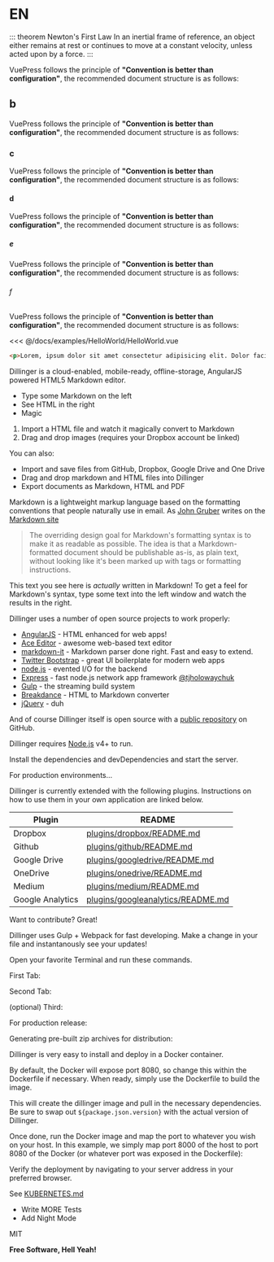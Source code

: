 # EN

::: theorem Newton's First Law
In an inertial frame of reference, an object either remains at rest or continues to move at a constant velocity, unless acted upon by a force.
:::

VuePress follows the principle of **"Convention is better than configuration"**, the recommended document structure is as follows:

## b

VuePress follows the principle of **"Convention is better than configuration"**, the recommended document structure is as follows:

### c

VuePress follows the principle of **"Convention is better than configuration"**, the recommended document structure is as follows:

#### d

VuePress follows the principle of **"Convention is better than configuration"**, the recommended document structure is as follows:

##### e

VuePress follows the principle of **"Convention is better than configuration"**, the recommended document structure is as follows:

###### f

VuePress follows the principle of **"Convention is better than configuration"**, the recommended document structure is as follows:

<Preview>
  <template slot="demo">
    <AtHelloWorld/>
  </template>

  <<< @/docs/examples/HelloWorld/HelloWorld.vue
</Preview>

```html
<p>Lorem, ipsum dolor sit amet consectetur adipisicing elit. Dolor facilis tempore quidem. Repellendus impedit a assumenda laudantium, sed quis temporibus ea! Minus sequi tempore voluptatum nam fuga ipsa, odio veritatis eveniet quisquam aliquam nostrum quae similique ratione culpa molestiae quidem reprehenderit provident praesentium esse. Obcaecati tenetur eum in, tempore, iusto mollitia nemo recusandae alias molestiae commodi hic aliquam suscipit est totam dignissimos cupiditate! Saepe, ex aut. Porro facilis minima minus et expedita veritatis quisquam neque vero nostrum enim officiis quibusdam placeat veniam suscipit assumenda eum pariatur id, aliquid alias eligendi sunt quis ullam aspernatur exercitationem? Dolorum esse assumenda earum nisi voluptatum? Inventore culpa ab corrupti nesciunt, laborum praesentium, fuga quos perspiciatis odit sit magni officiis aliquid dicta est. Id modi commodi quam voluptas obcaecati quidem! Excepturi sunt ad non architecto quia. Ducimus obcaecati cupiditate adipisci laborum rerum hic saepe quidem ab fugiat architecto sint enim aut nisi, sunt excepturi. Corporis sequi tenetur dolor inventore vitae qui et, beatae voluptates hic doloremque. Atque inventore suscipit non maxime? Dolorem quis ipsam voluptas recusandae ipsa, ab aspernatur nisi illum excepturi repudiandae. Mollitia provident quod unde nemo doloribus obcaecati totam sapiente debitis vel consectetur vero dolorem quam doloremque aut iusto laudantium sit architecto voluptas magnam, veritatis fugiat. Aliquid, deserunt libero odio repudiandae aut incidunt est architecto modi praesentium dignissimos voluptate. Blanditiis vel sunt sint officia quod esse nihil quam, possimus ratione sit adipisci aperiam voluptatibus, alias dignissimos atque ex rem fuga nisi laborum voluptatem nemo distinctio iusto odit enim? Id similique voluptas in vero, autem tempore nisi, quo sint, harum voluptates voluptatem ducimus soluta illo quam dolorem incidunt tenetur. Eveniet architecto quo obcaecati aperiam quidem ex molestiae, aut, a alias ut quaerat similique quia magnam odio reprehenderit vero! Totam minima debitis repellat asperiores suscipit doloribus impedit sapiente quisquam facilis, ea in fuga reprehenderit quis?</p>
```

Dillinger is a cloud-enabled, mobile-ready, offline-storage, AngularJS powered HTML5 Markdown editor.

  - Type some Markdown on the left
  - See HTML in the right
  - Magic

1. Import a HTML file and watch it magically convert to Markdown
2. Drag and drop images (requires your Dropbox account be linked)

You can also:

- Import and save files from GitHub, Dropbox, Google Drive and One Drive
- Drag and drop markdown and HTML files into Dillinger
- Export documents as Markdown, HTML and PDF

Markdown is a lightweight markup language based on the formatting conventions that people naturally use in email.  As [John Gruber] writes on the [Markdown site][df1]

> The overriding design goal for Markdown's
> formatting syntax is to make it as readable
> as possible. The idea is that a
> Markdown-formatted document should be
> publishable as-is, as plain text, without
> looking like it's been marked up with tags
> or formatting instructions.

This text you see here is *actually* written in Markdown! To get a feel for Markdown's syntax, type some text into the left window and watch the results in the right.

Dillinger uses a number of open source projects to work properly:

* [AngularJS] - HTML enhanced for web apps!
* [Ace Editor] - awesome web-based text editor
* [markdown-it] - Markdown parser done right. Fast and easy to extend.
* [Twitter Bootstrap] - great UI boilerplate for modern web apps
* [node.js] - evented I/O for the backend
* [Express] - fast node.js network app framework [@tjholowaychuk]
* [Gulp] - the streaming build system
* [Breakdance](http://breakdance.io) - HTML to Markdown converter
* [jQuery] - duh

And of course Dillinger itself is open source with a [public repository][dill]
 on GitHub.

Dillinger requires [Node.js](https://nodejs.org/) v4+ to run.

Install the dependencies and devDependencies and start the server.

For production environments...

Dillinger is currently extended with the following plugins. Instructions on how to use them in your own application are linked below.

| Plugin           | README                                    |
|------------------|-------------------------------------------|
| Dropbox          | [plugins/dropbox/README.md][PlDb]         |
| Github           | [plugins/github/README.md][PlGh]          |
| Google Drive     | [plugins/googledrive/README.md][PlGd]     |
| OneDrive         | [plugins/onedrive/README.md][PlOd]        |
| Medium           | [plugins/medium/README.md][PlMe]          |
| Google Analytics | [plugins/googleanalytics/README.md][PlGa] |

Want to contribute? Great!

Dillinger uses Gulp + Webpack for fast developing.
Make a change in your file and instantanously see your updates!

Open your favorite Terminal and run these commands.

First Tab:

Second Tab:

(optional) Third:

For production release:

Generating pre-built zip archives for distribution:

Dillinger is very easy to install and deploy in a Docker container.

By default, the Docker will expose port 8080, so change this within the Dockerfile if necessary. When ready, simply use the Dockerfile to build the image.

This will create the dillinger image and pull in the necessary dependencies. Be sure to swap out `${package.json.version}` with the actual version of Dillinger.

Once done, run the Docker image and map the port to whatever you wish on your host. In this example, we simply map port 8000 of the host to port 8080 of the Docker (or whatever port was exposed in the Dockerfile):

Verify the deployment by navigating to your server address in your preferred browser.

See [KUBERNETES.md](https://github.com/joemccann/dillinger/blob/master/KUBERNETES.md)

 - Write MORE Tests
 - Add Night Mode

MIT

**Free Software, Hell Yeah!**

[//]: # (These are reference links used in the body of this note and get stripped out when the markdown processor does its job. There is no need to format nicely because it shouldn't be seen. Thanks SO - http://stackoverflow.com/questions/4823468/store-comments-in-markdown-syntax)


   [dill]: <https://github.com/joemccann/dillinger>
   [git-repo-url]: <https://github.com/joemccann/dillinger.git>
   [john gruber]: <http://daringfireball.net>
   [df1]: <http://daringfireball.net/projects/markdown/>
   [markdown-it]: <https://github.com/markdown-it/markdown-it> 
   [Ace Editor]: <http://ace.ajax.org>
   [node.js]: <http://nodejs.org>
   [Twitter Bootstrap]: <http://twitter.github.com/bootstrap/>
   [jQuery]: <http://jquery.com>
   [@tjholowaychuk]: <http://twitter.com/tjholowaychuk>
   [express]: <http://expressjs.com>
   [AngularJS]: <http://angularjs.org>
   [Gulp]: <http://gulpjs.com>

   [PlDb]: <https://github.com/joemccann/dillinger/tree/master/plugins/dropbox/README.md>
   [PlGh]: <https://github.com/joemccann/dillinger/tree/master/plugins/github/README.md>
   [PlGd]: <https://github.com/joemccann/dillinger/tree/master/plugins/googledrive/README.md>
   [PlOd]: <https://github.com/joemccann/dillinger/tree/master/plugins/onedrive/README.md>
   [PlMe]: <https://github.com/joemccann/dillinger/tree/master/plugins/medium/README.md>
   [PlGa]: <https://github.com/RahulHP/dillinger/blob/master/plugins/googleanalytics/README.md>
